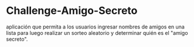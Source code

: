 # Challenge-Amigo-Secreto
aplicación que permita a los usuarios ingresar nombres de amigos en una lista para luego realizar un sorteo aleatorio y determinar quién es el "amigo secreto".
